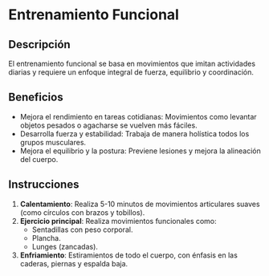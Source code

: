 
# Entrenamiento Funcional

## Descripción
El entrenamiento funcional se basa en movimientos que imitan actividades diarias y requiere un enfoque integral de fuerza, equilibrio y coordinación.

## Beneficios
- Mejora el rendimiento en tareas cotidianas: Movimientos como levantar objetos pesados o agacharse se vuelven más fáciles.
- Desarrolla fuerza y estabilidad: Trabaja de manera holística todos los grupos musculares.
- Mejora el equilibrio y la postura: Previene lesiones y mejora la alineación del cuerpo.

## Instrucciones
1. **Calentamiento**: Realiza 5-10 minutos de movimientos articulares suaves (como círculos con brazos y tobillos).
2. **Ejercicio principal**: Realiza movimientos funcionales como:
   - Sentadillas con peso corporal.
   - Plancha.
   - Lunges (zancadas).
3. **Enfriamiento**: Estiramientos de todo el cuerpo, con énfasis en las caderas, piernas y espalda baja.

